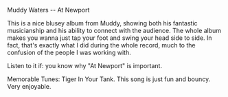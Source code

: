 Muddy Waters -- At Newport

This is a nice blusey album from Muddy, showing both his fantastic musicianship and his ability to connect with the audience. The whole album makes you wanna just tap your foot and swing your head side to side. In fact, that's exactly what I did during the whole record, much to the confusion of the people I was working with.

Listen to it if: you know why "At Newport" is important.

Memorable Tunes: Tiger In Your Tank. This song is just fun and bouncy. Very enjoyable.

